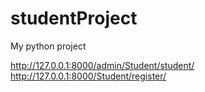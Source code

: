 # studentProject
My python project

http://127.0.0.1:8000/admin/Student/student/
http://127.0.0.1:8000/Student/register/
